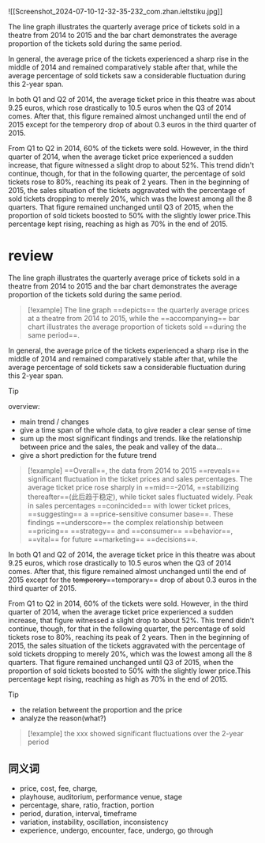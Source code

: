![[Screenshot_2024-07-10-12-32-35-232_com.zhan.ieltstiku.jpg]]

The line graph illustrates the quarterly average price of tickets sold in a theatre from 2014 to 2015 and the bar chart demonstrates the average proportion of the tickets sold during the same period.

In general, the average price of the tickets experienced a sharp rise in the middle of 2014 and remained comparatively stable after that, while the average percentage of sold tickets saw a considerable fluctuation during this 2-year span.

In both Q1 and Q2 of 2014, the average ticket price in this theatre was about 9.25 euros, which rose drastically to 10.5 euros when the Q3 of 2014 comes. After that, this figure remained almost unchanged until the end of 2015 except for the temperory drop of about 0.3 euros in the third quarter of 2015.

From Q1 to Q2 in 2014, 60% of the tickets were sold. However, in the third quarter of 2014, when the average ticket price experienced a sudden increase, that figure witnessed a slight drop to about 52%. This trend didn't continue, though, for that in the following quarter, the percentage of sold tickets rose to 80%, reaching its peak of 2 years. Then in the beginning of 2015, the sales situation of the tickets aggravated with the percentage of sold tickets dropping to merely 20%, which was the lowest among all the 8 quarters. That figure remained unchanged until Q3 of 2015, when the proportion of sold tickets boosted to 50% with the slightly lower price.This percentage kept rising, reaching as high as 70% in the end of 2015.

# review

The line graph illustrates the quarterly average price of tickets sold in a theatre from 2014 to 2015 and the bar chart demonstrates the average proportion of the tickets sold during the same period.

> [!example]
> The line graph ==depicts== the quarterly average prices at a theatre from 2014 to 2015, while the ==accompanying== bar chart illustrates the average proportion of tickets sold ==during the same period==.

In general, the average price of the tickets experienced a sharp rise in the middle of 2014 and remained comparatively stable after that, while the average percentage of sold tickets saw a considerable fluctuation during this 2-year span.

> [!tip]
> overview:
>
> - main trend / changes
> - give a time span of the whole data, to give reader a clear sense of time
> - sum up the most significant findings and trends. like the relationship between price and the sales, the peak and valley of the data...
> - give a short prediction for the future trend

> [!example]
> ==Overall==, the data from 2014 to 2015 ==reveals== significant fluctuation in the ticket prices and sales percentages. The average ticket price rose sharply in ==mid==-2014, ==stabilizing thereafter==(此后趋于稳定), while ticket sales fluctuated widely. Peak in sales percentages ==conincided== with lower ticket prices, ==suggesting== a ==price-sensitive consumer base==. These findings ==underscore== the complex relationship between ==pricing== ==strategy== and ==consumer== ==behavior==, ==vital== for future ==marketing== ==decisions==.

In both Q1 and Q2 of 2014, the average ticket price in this theatre was about 9.25 euros, which rose drastically to 10.5 euros when the Q3 of 2014 comes. After that, this figure remained almost unchanged until the end of 2015 except for the ~~temperory~~==temporary== drop of about 0.3 euros in the third quarter of 2015.

From Q1 to Q2 in 2014, 60% of the tickets were sold. However, in the third quarter of 2014, when the average ticket price experienced a sudden increase, that figure witnessed a slight drop to about 52%. This trend didn't continue, though, for that in the following quarter, the percentage of sold tickets rose to 80%, reaching its peak of 2 years. Then in the beginning of 2015, the sales situation of the tickets aggravated with the percentage of sold tickets dropping to merely 20%, which was the lowest among all the 8 quarters. That figure remained unchanged until Q3 of 2015, when the proportion of sold tickets boosted to 50% with the slightly lower price.This percentage kept rising, reaching as high as 70% in the end of 2015.

> [!tip]
>
> - the relation betweent the proportion and the price
> - analyze the reason(what?)

> [!example]
> the xxx showed significant fluctuations over the 2-year period

## 同义词

- price, cost, fee, charge,
- playhouse, auditorium, performance venue, stage
- percentage, share, ratio, fraction, portion
- period, duration, interval, timeframe
- variation, instability, oscillation, inconsistency
- experience, undergo, encounter, face, undergo, go through
